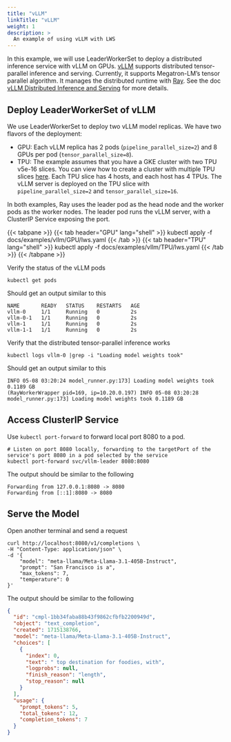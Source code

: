 ```yaml
---
title: "vLLM"
linkTitle: "vLLM"
weight: 1
description: >
  An example of using vLLM with LWS
---
```


In this example, we will use LeaderWorkerSet to deploy a distributed inference service with vLLM on GPUs.
[vLLM](https://docs.vllm.ai/en/latest/index.html) supports distributed tensor-parallel inference and serving. Currently, it supports Megatron-LM’s tensor parallel algorithm. It manages the distributed runtime with [Ray](https://docs.ray.io/en/latest/index.html). See the doc [vLLM Distributed Inference and Serving](https://docs.vllm.ai/en/latest/serving/distributed_serving.html) for more details.

## Deploy LeaderWorkerSet of vLLM
We use LeaderWorkerSet to deploy two vLLM model replicas. We have two flavors of the deployment:
- GPU: Each vLLM replica has 2 pods (`pipeline_parallel_size=2`) and 8 GPUs per pod (`tensor_parallel_size=8`).
- TPU: The example assumes that you have a GKE cluster with two TPU v5e-16 slices. You can view how to create a cluster with multiple TPU slices [here](https://cloud.google.com/kubernetes-engine/docs/how-to/tpus). Each TPU slice has 4 hosts, and each host has 4 TPUs. The vLLM server is deployed on the TPU slice with `pipeline_parallel_size=2` and `tensor_parallel_size=16`.

In both examples, Ray uses the leader pod as the head node and the worker pods as the worker nodes. The leader pod runs the vLLM server, with a ClusterIP Service exposing the port.

{{< tabpane >}}
{{< tab header="GPU" lang="shell" >}}
kubectl apply -f docs/examples/vllm/GPU/lws.yaml
{{< /tab >}}
{{< tab header="TPU" lang="shell" >}}
kubectl apply -f docs/examples/vllm/TPU/lws.yaml
{{< /tab >}}
{{< /tabpane >}}

Verify the status of the vLLM pods
```shell
kubectl get pods
```

Should get an output similar to this
```shell
NAME       READY   STATUS    RESTARTS   AGE
vllm-0     1/1     Running   0          2s
vllm-0-1   1/1     Running   0          2s
vllm-1     1/1     Running   0          2s
vllm-1-1   1/1     Running   0          2s
```

Verify that the distributed tensor-parallel inference works
```shell
kubectl logs vllm-0 |grep -i "Loading model weights took"
```
Should get an output similar to this
```text
INFO 05-08 03:20:24 model_runner.py:173] Loading model weights took 0.1189 GB
(RayWorkerWrapper pid=169, ip=10.20.0.197) INFO 05-08 03:20:28 model_runner.py:173] Loading model weights took 0.1189 GB
```


## Access ClusterIP Service

Use `kubectl port-forward` to forward local port 8080 to a pod.
```shell
# Listen on port 8080 locally, forwarding to the targetPort of the service's port 8080 in a pod selected by the service
kubectl port-forward svc/vllm-leader 8080:8080
```

The output should be similar to the following
```shell
Forwarding from 127.0.0.1:8080 -> 8080
Forwarding from [::1]:8080 -> 8080
```

## Serve the Model

Open another terminal and send a request
```shell
curl http://localhost:8080/v1/completions \
-H "Content-Type: application/json" \
-d '{
    "model": "meta-llama/Meta-Llama-3.1-405B-Instruct",
    "prompt": "San Francisco is a",
    "max_tokens": 7,
    "temperature": 0
}'
```

The output should be similar to the following
```json
{
  "id": "cmpl-1bb34faba88b43f9862cfbfb2200949d",
  "object": "text_completion",
  "created": 1715138766,
  "model": "meta-llama/Meta-Llama-3.1-405B-Instruct",
  "choices": [
    {
      "index": 0,
      "text": " top destination for foodies, with",
      "logprobs": null,
      "finish_reason": "length",
      "stop_reason": null
    }
  ],
  "usage": {
    "prompt_tokens": 5,
    "total_tokens": 12,
    "completion_tokens": 7
  }
}
```
